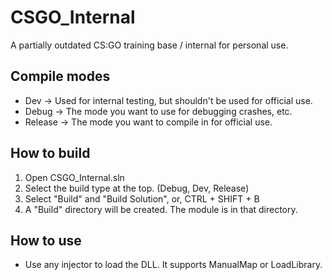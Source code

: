 # CSGO_Internal
A partially outdated CS:GO training base / internal for personal use.

## Compile modes
- Dev -> Used for internal testing, but shouldn't be used for official use.
- Debug -> The mode you want to use for debugging crashes, etc.
- Release -> The mode you want to compile in for official use.

## How to build
1. Open CSGO_Internal.sln
2. Select the build type at the top. (Debug, Dev, Release)
3. Select "Build" and "Build Solution", or, CTRL + SHIFT + B
4. A "Build" directory will be created. The module is in that directory.

## How to use
- Use any injector to load the DLL. It supports ManualMap or LoadLibrary.
